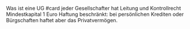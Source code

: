 Was ist eine UG #card 
jeder Gesellschafter hat Leitung und Kontrollrecht
Mindestkapital 1 Euro 
Haftung beschränkt: bei persönlichen Krediten oder Bürgschaften haftet aber das Privatvermögen.